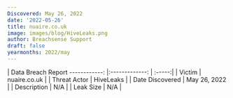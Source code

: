 ```yaml
---
Discovered: May 26, 2022
date: '2022-05-26'
title: nuaire.co.uk
image: images/blog/HiveLeaks.png
author: Breachsense Support
draft: false
yearmonths: 2022/may
---
```



| Data Breach Report
------------:   |:-------------:    | :-----:|
| Victim    | nuaire.co.uk      | 
| Threat Actor    | HiveLeaks      | 
| Date Discovered    | May 26, 2022      | 
| Description    | N/A      | 
| Leak Size    | N/A      | 

